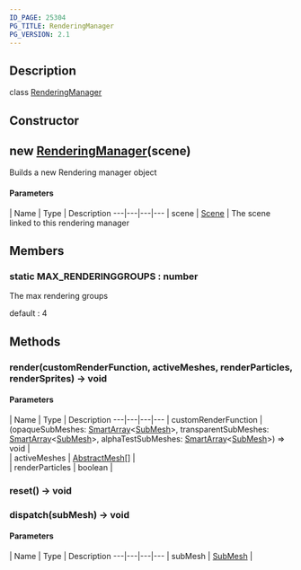 ```yaml
---
ID_PAGE: 25304
PG_TITLE: RenderingManager
PG_VERSION: 2.1
---
```

## Description

class [RenderingManager](/classes/2.4/RenderingManager)



## Constructor

## new [RenderingManager](/classes/2.4/RenderingManager)(scene)

Builds a new Rendering manager object

#### Parameters
 | Name | Type | Description
---|---|---|---
 | scene | [Scene](/classes/2.4/Scene) |    The scene linked to this rendering manager

## Members

### static MAX_RENDERINGGROUPS : number

The max rendering groups

default : 4

## Methods

### render(customRenderFunction, activeMeshes, renderParticles, renderSprites) &rarr; void



#### Parameters
 | Name | Type | Description
---|---|---|---
 | customRenderFunction | (opaqueSubMeshes: [SmartArray](/classes/2.4/SmartArray)&lt;[SubMesh](/classes/2.4/SubMesh)&gt;, transparentSubMeshes: [SmartArray](/classes/2.4/SmartArray)&lt;[SubMesh](/classes/2.4/SubMesh)&gt;, alphaTestSubMeshes: [SmartArray](/classes/2.4/SmartArray)&lt;[SubMesh](/classes/2.4/SubMesh)&gt;) =&gt; void |    
 | activeMeshes | [AbstractMesh](/classes/2.4/AbstractMesh)[] |    
 | renderParticles | boolean |    
### reset() &rarr; void


### dispatch(subMesh) &rarr; void



#### Parameters
 | Name | Type | Description
---|---|---|---
 | subMesh | [SubMesh](/classes/2.4/SubMesh) |    

